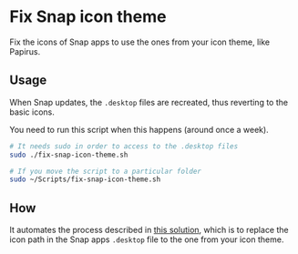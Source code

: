 # Fix Snap icon theme

Fix the icons of Snap apps to use the ones from your icon theme, like Papirus.

## Usage

When Snap updates, the `.desktop` files are recreated, thus reverting to the basic icons.

You need to run this script when this happens (around once a week).

```bash
# It needs sudo in order to access to the .desktop files
sudo ./fix-snap-icon-theme.sh

# If you move the script to a particular folder
sudo ~/Scripts/fix-snap-icon-theme.sh
```

## How

It automates the process described in [this solution](https://askubuntu.com/a/1233701), which is to replace the icon path in the Snap apps `.desktop` file to the one from your icon theme.

